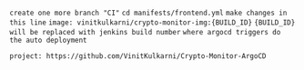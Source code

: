`create one more branch "CI"`
`cd manifests/frontend.yml`
`make changes in this line`
`image: vinitkulkarni/crypto-monitor-img:{BUILD_ID}`
`{BUILD_ID} will be replaced with jenkins build number` 
`where argocd triggers do the auto deployment`

`project: https://github.com/VinitKulkarni/Crypto-Monitor-ArgoCD`
